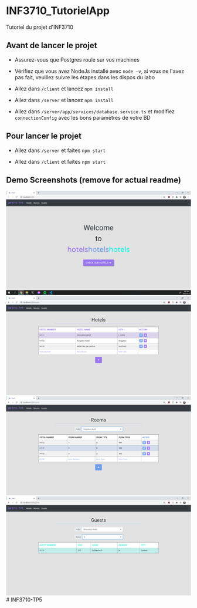 # INF3710_TutorielApp

Tutoriel du projet d'INF3710

## Avant de lancer le projet
- Assurez-vous que Postgres roule sur vos machines 

- Vérifiez que vous avez NodeJs installé avec `node –v`, si vous ne l'avez pas fait, veuillez suivre les étapes dans les dispos du labo

- Allez dans `/client`  et lancez `npm install`

- Allez dans `/server` et lancez `npm install​`

- Allez dans `/server/app/services/database.service.ts` et modifiez `connectionConfig` avec les bons paramètres de votre BD​

## Pour lancer le projet

- Allez dans `/server` et faites `npm start`​

- Allez dans `/client` et faites `npm start`​

## Demo Screenshots (remove for actual readme)

![Main Page](./imgs/mainpage.PNG "Welcome Page")
![Hotels Page](./imgs/hotels.PNG "Hotels Page")
![Rooms Page](./imgs/rooms.PNG "Rooms Page")
![Guests Page](./imgs/guests.PNG "Guests Page")
#   I N F 3 7 1 0 - T P 5 
 
 
